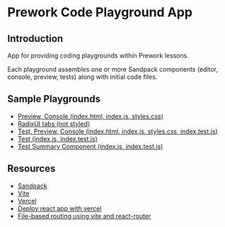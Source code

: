 # Prework Code Playground App

## Introduction

App for providing coding playgrounds within Prework lessons.

Each playground assembles one or more Sandpack components (editor, console,
preview, tests) along with initial code files.

## Sample Playgrounds

- [Preview, Console (index.html, index.js, styles.css)](https://playground-app-chi.vercel.app/lesson1/playground1)
- [RadixUI tabs (not styled)](https://playground-app-chi.vercel.app/lesson1/playground1tabs)
- [Test, Preview, Console (index.html, index.js, styles.css, index.test.js)](https://playground-app-chi.vercel.app/lesson1/playground2)
- [Test (index.js, index.test.js)](https://playground-app-chi.vercel.app/lesson1/playground3)
- [Test Summary Component (index.js, index.test.js)](https://playground-app-chi.vercel.app/lesson1/playground4)

## Resources

- [Sandpack](https://sandpack.codesandbox.io/)
- [Vite](https://vitejs.dev/)
- [Vercel](https://vercel.com/)
- [Deploy react app with vercel](https://ibaslogic.com/deploy-react-app-with-vercel/)
- [File-based routing using vite and react-router](https://dev.to/franciscomendes10866/file-based-routing-using-vite-and-react-router-3fdo)
